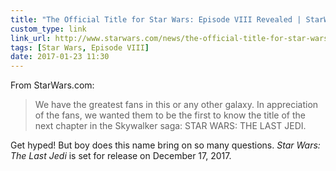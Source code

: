 ```yaml
---
title: "The Official Title for Star Wars: Episode VIII Revealed | StarWars.com"
custom_type: link
link_url: http://www.starwars.com/news/the-official-title-for-star-wars-episode-viii-revealed
tags: [Star Wars, Episode VIII]
date: 2017-01-23 11:30
---
```

From StarWars.com:

> We have the greatest fans in this or any other galaxy. In appreciation of the fans, we wanted them to be the first to know the title of the next chapter in the Skywalker saga: STAR WARS: THE LAST JEDI.

Get hyped! But boy does this name bring on so many questions. *Star Wars: The Last Jedi* is set for release on December 17, 2017.